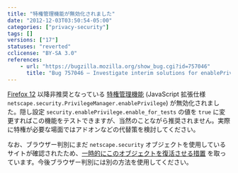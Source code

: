 ```yaml
---
title: "特権管理機能が無効化されました"
date: "2012-12-03T03:50:54-05:00"
categories: ["privacy-security"]
tags: []
versions: ["17"]
statuses: "reverted"
cclicense: "BY-SA 3.0"
references:
    - url: "https://bugzilla.mozilla.org/show_bug.cgi?id=757046"
      title: "Bug 757046 – Investigate interim solutions for enablePrivilege"
---
```

[Firefox 12](https://dev.mozilla.jp/2012/03/firefox-12-site-compatibility/) 以降非推奨となっている [特権管理機能](https://www.mozilla.org/projects/security/components/signed-scripts.html) (JavaScript 拡張仕様 `netscape.security.PrivilegeManager.enablePrivilege`) が無効化されました。隠し設定 `security.enablePrivilege.enable_for_tests` の値を `true` に変更すればこの機能をテストできますが、当然のことながら推奨されません。実際に特権が必要な場面ではアドオンなどの代替策を検討してください。

なお、ブラウザー判別にまだ `netscape.security` オブジェクトを使用しているサイトが確認されたため、[一時的にこのオブジェクトを復活させる措置](https://bugzilla.mozilla.org/show_bug.cgi?id=791526) を取っています。今後ブラウザー判別には別の方法を使用してください。
